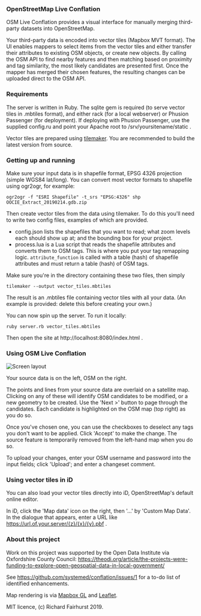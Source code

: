 ### OpenStreetMap Live Conflation

OSM Live Conflation provides a visual interface for manually merging third-party datasets into OpenStreetMap.

Your third-party data is encoded into vector tiles (Mapbox MVT format). The UI enables mappers to select items from the vector tiles and either transfer their attributes to existing OSM objects, or create new objects. By calling the OSM API to find nearby features and then matching based on proximity and tag similarity, the most likely candidates are presented first. Once the mapper has merged their chosen features, the resulting changes can be uploaded direct to the OSM API.

### Requirements

The server is written in Ruby. The sqlite gem is required (to serve vector tiles in .mbtiles format), and either rack (for a local webserver) or Phusion Passenger (for deployment). If deploying with Phusion Passenger, use the supplied config.ru and point your Apache root to /srv/yoursitename/static .

Vector tiles are prepared using [tilemaker](https://github.com/systemed/tilemaker). You are recommended to build the latest version from source.

### Getting up and running

Make sure your input data is in shapefile format, EPSG 4326 projection (simple WGS84 lat/long). You can convert most vector formats to shapefile using ogr2ogr, for example:

	ogr2ogr -f "ESRI Shapefile" -t_srs "EPSG:4326" shp OOCIE_Extract_20190214.gdb.zip

Then create vector tiles from the data using tilemaker. To do this you'll need to write two config files, examples of which are provided.

* config.json lists the shapefiles that you want to read; what zoom levels each should show up at; and the bounding box for your project.
* process.lua is a Lua script that reads the shapefile attributes and converts them to OSM tags. This is where you put your tag remapping logic. `attribute_function` is called with a table (hash) of shapefile attributes and must return a table (hash) of OSM tags.

Make sure you're in the directory containing these two files, then simply

    tilemaker --output vector_tiles.mbtiles
	
The result is an .mbtiles file containing vector tiles with all your data. (An example is provided: delete this before creating your own.)

You can now spin up the server. To run it locally:

    ruby server.rb vector_tiles.mbtiles
	
Then open the site at http://localhost:8080/index.html .

### Using OSM Live Conflation

![Screen layout](https://www.systemed.net/osm/conflation_screenshot.jpg "OSM Live Conflation")

Your source data is on the left, OSM on the right.

The points and lines from your source data are overlaid on a satellite map. Clicking on any of these will identify OSM candidates to be modified, or a new geometry to be created. Use the 'Next >' button to page through the candidates. Each candidate is highlighted on the OSM map (top right) as you do so.

Once you've chosen one, you can use the checkboxes to deselect any tags you don't want to be applied. Click 'Accept' to make the change. The source feature is temporarily removed from the left-hand map when you do so.

To upload your changes, enter your OSM username and password into the input fields; click 'Upload'; and enter a changeset comment.

### Using vector tiles in iD

You can also load your vector tiles directly into iD, OpenStreetMap's default online editor.

In iD, click the 'Map data' icon on the right, then '...' by 'Custom Map Data'. In the dialogue that appears, enter a URL like https://url.of.your.server/{z}/{x}/{y}.pbf .

### About this project

Work on this project was supported by the Open Data Institute via Oxfordshire County Council: https://theodi.org/article/the-projects-were-funding-to-explore-open-geospatial-data-in-local-government/

See https://github.com/systemed/conflation/issues/1 for a to-do list of identified enhancements.

Map rendering is via [Mapbox GL](https://github.com/mapbox/mapbox-gl-js) and [Leaflet](https://leafletjs.com).

MIT licence, (c) Richard Fairhurst 2019.
